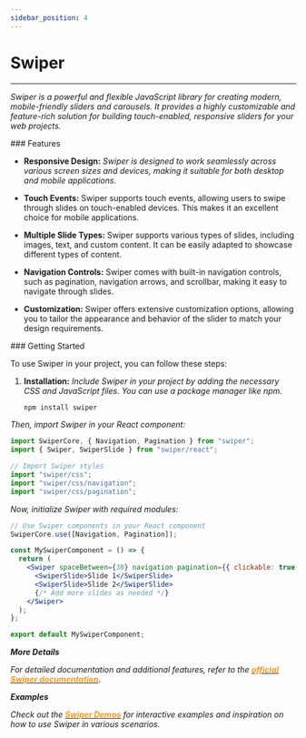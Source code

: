 ```yaml
---
sidebar_position: 4
---
```


# Swiper

<hr/>

_Swiper is a powerful and flexible JavaScript library for creating modern, mobile-friendly sliders and carousels. It provides a highly customizable and feature-rich solution for building touch-enabled, responsive sliders for your web projects._

<div className="mt-3 text-small">
### Features
</div>

- **Responsive Design:** _Swiper is designed to work seamlessly across various screen sizes and devices, making it suitable for both desktop and mobile applications._

- **Touch Events:** Swiper supports touch events, allowing users to swipe through slides on touch-enabled devices. This makes it an excellent choice for mobile applications.

- **Multiple Slide Types:** Swiper supports various types of slides, including images, text, and custom content. It can be easily adapted to showcase different types of content.

- **Navigation Controls:** Swiper comes with built-in navigation controls, such as pagination, navigation arrows, and scrollbar, making it easy to navigate through slides.

- **Customization:** Swiper offers extensive customization options, allowing you to tailor the appearance and behavior of the slider to match your design requirements.

<div className="mt-5 text-small">
### Getting Started
</div>

To use Swiper in your project, you can follow these steps:

1. **Installation:** _Include Swiper in your project by adding the necessary CSS and JavaScript files. You can use a package manager like npm._

   ```bash
   npm install swiper
   ```

_Then, import Swiper in your React component:_

```jsx
import SwiperCore, { Navigation, Pagination } from "swiper";
import { Swiper, SwiperSlide } from "swiper/react";

// Import Swiper styles
import "swiper/css";
import "swiper/css/navigation";
import "swiper/css/pagination";
```

_Now, initialize Swiper with required modules:_

```jsx
// Use Swiper components in your React component
SwiperCore.use([Navigation, Pagination]);

const MySwiperComponent = () => {
  return (
    <Swiper spaceBetween={30} navigation pagination={{ clickable: true }}>
      <SwiperSlide>Slide 1</SwiperSlide>
      <SwiperSlide>Slide 2</SwiperSlide>
      {/* Add more slides as needed */}
    </Swiper>
  );
};

export default MySwiperComponent;
```

**_More Details_**

_For detailed documentation and additional features, refer to the [<font color="#FF971D">**official Swiper documentation**</font>](https://swiperjs.com/get-started)._

**_Examples_**

_Check out the [<font color="#FF971D">**Swiper Demos**</font>](https://swiperjs.com/demos) for interactive examples and inspiration on how to use Swiper in various scenarios._
